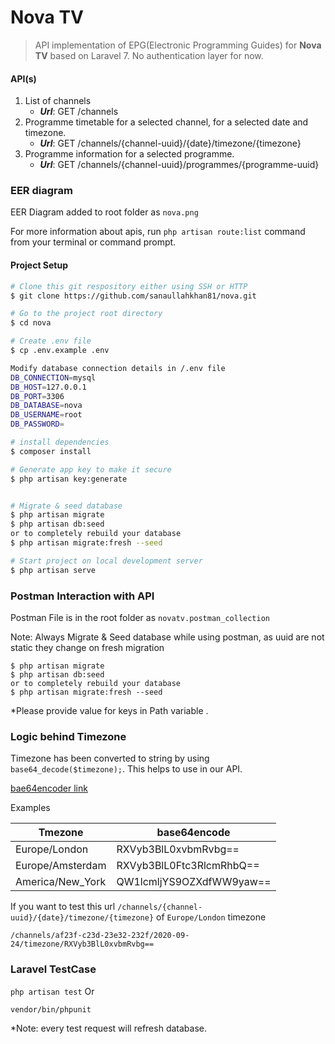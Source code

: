 # Nova TV
> API implementation of EPG(Electronic Programming Guides) for **Nova TV** based on Laravel 7. 
> No authentication layer for now.

#### API(s)
1. List of channels
   - ***Url***: GET /channels
2. Programme timetable for a selected channel, for a selected date and timezone.
    - ***Url***: GET  /channels/{channel-uuid}/{date}/timezone/{timezone}
3. Programme information for a selected programme.
    - ***Url***: GET /channels/{channel-uuid}/programmes/{programme-uuid}
### EER diagram
EER Diagram added to root folder as ```nova.png``` 

For more information about apis, run `php artisan route:list` command from your terminal or command prompt.

#### Project Setup
``` bash
# Clone this git respository either using SSH or HTTP
$ git clone https://github.com/sanaullahkhan81/nova.git

# Go to the project root directory
$ cd nova

# Create .env file
$ cp .env.example .env

Modify database connection details in /.env file
DB_CONNECTION=mysql
DB_HOST=127.0.0.1
DB_PORT=3306
DB_DATABASE=nova
DB_USERNAME=root
DB_PASSWORD=

# install dependencies
$ composer install

# Generate app key to make it secure
$ php artisan key:generate


# Migrate & seed database
$ php artisan migrate
$ php artisan db:seed
or to completely rebuild your database
$ php artisan migrate:fresh --seed  

# Start project on local development server
$ php artisan serve
```

### Postman Interaction with API
Postman File is in the root folder as ```novatv.postman_collection```

Note: Always Migrate & Seed database while using postman, as uuid are not static they change on fresh migration

```
$ php artisan migrate
$ php artisan db:seed
or to completely rebuild your database
$ php artisan migrate:fresh --seed 
```

*Please provide value for keys in Path variable .


### Logic behind Timezone
Timezone has been converted to string by using ```base64_decode($timezone);```. This helps to use in our API.

[bae64encoder link](https://www.base64encode.org/)


Examples

| Tmezone          | base64encode             |
|------------------|--------------------------|
| Europe/London    | RXVyb3BlL0xvbmRvbg==     |
| Europe/Amsterdam | RXVyb3BlL0Ftc3RlcmRhbQ== |
| America/New_York | QW1lcmljYS9OZXdfWW9yaw== |

If you want to test this url  ```/channels/{channel-uuid}/{date}/timezone/{timezone}``` of ```Europe/London``` timezone

```/channels/af23f-c23d-23e32-232f/2020-09-24/timezone/RXVyb3BlL0xvbmRvbg==``` 


### Laravel TestCase

```php artisan test``` Or

```vendor/bin/phpunit```

*Note: every test request will refresh database.


 
